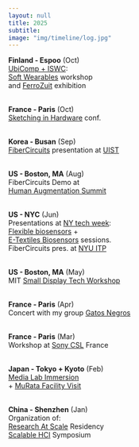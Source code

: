 ```yaml
---
layout: null
title: 2025
subtitle:
image: "img/timeline/log.jpg"
---
```



**Finland - Espoo** (Oct)
<br> [UbiComp + ISWC](https://ubicomp.org/ubicomp-iswc-2025/):
<br> [Soft Wearables](https://softwearables.github.io/) workshop
<br> and [FerroZuit](https://www.media.mit.edu/projects/ferrozuit) exhibition

<br> **France - Paris** (Oct)
<br> [Sketching in Hardware](https://www.sketching-in-hardware.com) conf.

<br> **Korea - Busan** (Sep)
<br> [FiberCircuits](https://www.media.mit.edu/projects/fibercircuits) presentation at [UIST](https://uist.acm.org/2025/)

<br> **US - Boston, MA** (Aug)
<br> FiberCircuits Demo at
<br> [Human Augmentation Summit](https://luma.com/qejp7644)

<br> **US - NYC** (Jun)
<br> Presentations at [NY tech week](https://www.tech-week.com/):
<br> [Flexible biosensors](https://partiful.com/e/4dCiGBLO6NVuwMoSFR6Q) +
<br> [E-Textiles Biosensors](https://partiful.com/e/Zk7EbslkjgRGIq8Zp5TF) sessions.
<br> FiberCircuits pres. at [NYU ITP](https://itp.nyu.edu/camp/2025/session/66)

<br> **US - Boston, MA** (May)
<br> MIT [Small Display Tech Workshop](https://www.mtl.mit.edu/events-seminars/events/mit-workshop-small-display-technologies-0)

<br> **France - Paris** (Apr)
<br> Concert with my group [Gatos Negros](https://instagram.com/p/DJwhRCfuCU_)

<br> **France - Paris** (Mar)
<br> Workshop at [Sony CSL](https://x.com/SonyCSLParis/status/1934892585052672172) France

<br> **Japan - Tokyo + Kyoto** (Feb)
<br> [Media Lab Immersion](https://www.media.mit.edu/events/media-lab-immersion-session-tokyo)
<br> + [MuRata Facility Visit](https://www.media.mit.edu/posts/media-lab-immersion-session-murata-facility-visit/)

<br> **China - Shenzhen** (Jan)
<br> Organization of:
<br> [Research At Scale](https://www.media.mit.edu/posts/research-at-scale-2025/) Residency
<br> [Scalable HCI](https://scalablehci.com/) Symposium

